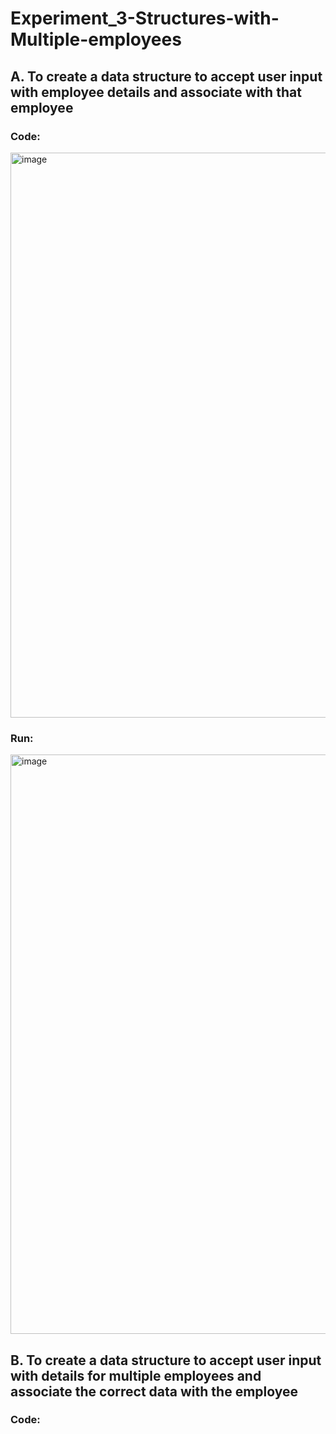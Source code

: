 # Experiment_3-Structures-with-Multiple-employees
## A. To create a data structure to accept user input with employee details and associate with that employee

### Code: 
<img width="904" alt="image" src="https://user-images.githubusercontent.com/26576979/227697549-11903b71-b387-47da-b91d-d23bf23b917d.png">

### Run:
<img width="927" alt="image" src="https://user-images.githubusercontent.com/26576979/227697573-e8ef3649-d9ff-4d22-bdfb-c55ee422d04b.png">

## B. To create a data structure to accept user input with details for multiple employees and associate the correct data with the employee

### Code:
